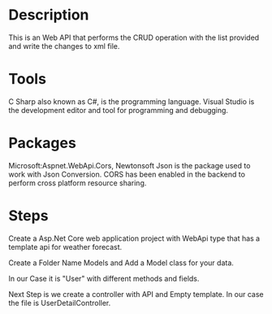 ﻿# Description
This is an Web API that performs the CRUD operation with the list provided and write the changes to xml file.

# Tools
C Sharp also known as C#, is the programming language. Visual Studio is the development editor and tool for programming and debugging.

# Packages
Microsoft:Aspnet.WebApi.Cors, Newtonsoft Json is the package used to work with Json Conversion. CORS has been enabled in the backend to perform cross platform resource sharing.

# Steps

Create a Asp.Net Core web application project with WebApi type that has a template api for weather forecast.

Create a Folder Name Models and Add a Model class for your data.

In our Case it is "User" with different methods and fields.

Next Step is we create a controller with API and Empty template.
In our case the file is UserDetailController.

